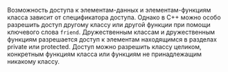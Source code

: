 Возможность доступа к элементам-данных и элементам-функциям класса зависит от спецификатора доступа. Однако в C++ можно особо разрешить доступ другому классу или другой функции при помощи ключевого слова `friend`. Дружественным классам и дружественным функциям разрешается доступ к элементам находящимся в разделах private или protected.
Доступ можно разрешить классу целиком, конкретным функциям класса или функциям не принадлежащим никакому классу. 
